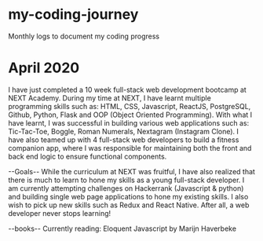 # my-coding-journey
Monthly logs to document my coding progress

# April 2020
I have just completed a 10 week full-stack web development bootcamp at NEXT Academy. During my time at NEXT, I have learnt multiple programming skills such as: HTML, CSS, Javascript, ReactJS, PostgreSQL, Github, Python, Flask and OOP (Object Oriented Programming). With what I have learnt, I was successful in building various web applications such as: Tic-Tac-Toe, Boggle, Roman Numerals, Nextagram (Instagram Clone). I have also teamed up with 4 full-stack web developers to build a fitness companion app, where I was responsible for maintaining both the front and back end logic to ensure functional components. 

--Goals--
While the curriculum at NEXT was fruitful, I have also realized that there is much to learn to hone my skills as a young full-stack developer. I am currently attempting challenges on Hackerrank (Javascript & python) and building single web page applications to hone my existing skills. I also wish to pick up new skills such as Redux and React Native. After all, a web developer never stops learning!

--books--
Currently reading: Eloquent Javascript by Marijn Haverbeke
